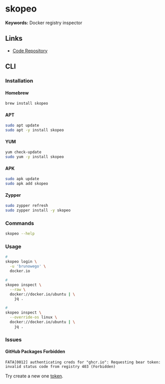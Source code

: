 # skopeo

**Keywords:** Docker registry inspector

## Links

- [Code Repository](https://github.com/containers/skopeo)

## CLI

### Installation

#### Homebrew

```sh
brew install skopeo
```

#### APT

```sh
sudo apt update
sudo apt -y install skopeo
```

#### YUM

```sh
yum check-update
sudo yum -y install skopeo
```

#### APK

```sh
sudo apk update
sudo apk add skopeo
```

#### Zypper

```sh
sudo zypper refresh
sudo zypper install -y skopeo
```

### Commands

```sh
skopeo --help
```

### Usage

```sh
#
skopeo login \
  -u 'brunowego' \
  docker.io

#
skopeo inspect \
  --raw \
  docker://docker.io/ubuntu | \
    jq .

#
skopeo inspect \
  --override-os linux \
  docker://docker.io/ubuntu | \
    jq .
```

### Issues

<!-- ####

```log
FATA[0002] Error parsing manifest for image: Error choosing image instance: no image found in manifest list for architecture amd64, variant "", OS darwin
```

```sh
skopeo inspect \
  --raw \
  # ...
``` -->

#### GitHub Packages Forbidden

```log
FATA[0012] authenticating creds for "ghcr.io": Requesting bear token: invalid status code from registry 403 (Forbidden)
```

Try create a new one [token](https://github.com/settings/tokens).
